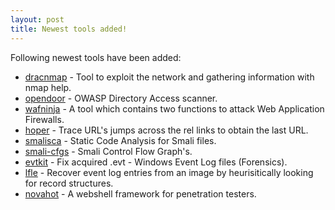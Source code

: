 ```yaml
---
layout: post
title: Newest tools added!
---
```


Following newest tools have been added:

* [dracnmap](https://github.com/screetsec/Dracnmap) - Tool to exploit the network and gathering information with nmap help.
* [opendoor](https://github.com/stanislav-web/OpenDoor) - OWASP Directory Access scanner.
* [wafninja](https://github.com/khalilbijjou/WAFNinja) - A tool which contains two functions to attack Web Application Firewalls.
* [hoper](https://github.com/gabamnml/hoper) - Trace URL's jumps across the rel links to obtain the last URL.
* [smalisca](https://github.com/dorneanu/smalisca) - Static Code Analysis for Smali files.
* [smali-cfgs](https://github.com/ch0psticks/Smali-CFGs) - Smali Control Flow Graph's.
* [evtkit](https://github.com/yarox24/evtkit) - Fix acquired .evt - Windows Event Log files (Forensics).
* [lfle](https://github.com/williballenthin/LfLe) - Recover event log entries from an image by heurisitically looking for record structures.
* [novahot](https://github.com/chrisallenlane/novahot) - A webshell framework for penetration testers.